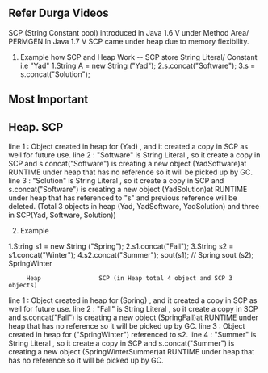 
## Refer Durga Videos
SCP (String Constant pool) introduced in Java 1.6 V under Method Area/ PERMGEN
In Java 1.7 V SCP came under heap due to memory flexibility.

1. Example how SCP and Heap Work
-- SCP store String Literal/ Constant i.e "Yad"
1.String A = new String ("Yad");
2.s.concat("Software");
3.s = s.concat("Solution");

## Most Important
## Heap.                        SCP 
line 1 : Object created in heap for (Yad) , and it created a copy in SCP as well for future use.
line 2 : "Software" is String Literal , so it create a copy in SCP and s.concat("Software") is creating a new object
       (YadSoftware)at RUNTIME under heap that has no reference so it will be picked up by GC.
line 3 : "Solution" is String Literal , so it create a copy in SCP and s.concat("Software") is creating a new object
       (YadSolution)at RUNTIME under heap that has referenced to "s" and previous reference will be deleted.
(Total 3 objects in heap (Yad, YadSoftware, YadSolution) and three in SCP(Yad, Software, Solution))

2. Example 

1.String s1 = new String ("Spring");
2.s1.concat("Fall");
3.String s2 = s1.concat("Winter");
4.s2.concat("Summer");
sout(s1); // Spring
sout (s2); SpringWinter

         Heap                SCP (in Heap total 4 object and SCP 3 objects)
line 1 : Object created in heap for (Spring) , and it created a copy in SCP as well for future use.
line 2 : "Fall" is String Literal , so it create a copy in SCP and s.concat("Fall") is creating a new object
      (SpringFall)at RUNTIME under heap that has no reference so it will be picked up by GC.
line 3 : Object created in heap for ("SpringWinter") referenced to s2.
line 4 : "Summer" is String Literal , so it create a copy in SCP and s.concat("Summer") is creating a new object
       (SpringWinterSummer)at RUNTIME under heap that has no reference so it will be picked up by GC.

